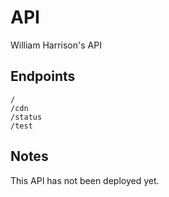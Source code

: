 # API
William Harrison's API

## Endpoints
```
/
/cdn
/status
/test
```

## Notes
This API has not been deployed yet.
